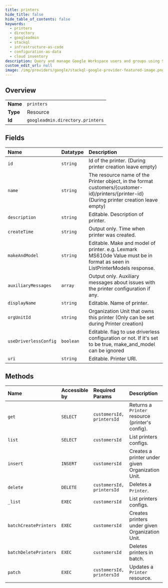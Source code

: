 ```yaml
---
title: printers
hide_title: false
hide_table_of_contents: false
keywords:
  - printers
  - directory
  - googleadmin    
  - stackql
  - infrastructure-as-code
  - configuration-as-data
  - cloud inventory
description: Query and manage Google Workspace users and groups using SQL.
custom_edit_url: null
image: /img/providers/google/stackql-google-provider-featured-image.png
---
```

  
    

## Overview
<table><tbody>
<tr><td><b>Name</b></td><td><code>printers</code></td></tr>
<tr><td><b>Type</b></td><td>Resource</td></tr>
<tr><td><b>Id</b></td><td><code>googleadmin.directory.printers</code></td></tr>
</tbody></table>

## Fields
| Name | Datatype | Description |
|:-----|:---------|:------------|
| `id` | `string` | Id of the printer. (During printer creation leave empty) |
| `name` | `string` | The resource name of the Printer object, in the format customers/&#123;customer-id&#125;/printers/&#123;printer-id&#125; (During printer creation leave empty) |
| `description` | `string` | Editable. Description of printer. |
| `createTime` | `string` | Output only. Time when printer was created. |
| `makeAndModel` | `string` | Editable. Make and model of printer. e.g. Lexmark MS610de Value must be in format as seen in ListPrinterModels response. |
| `auxiliaryMessages` | `array` | Output only. Auxiliary messages about issues with the printer configuration if any. |
| `displayName` | `string` | Editable. Name of printer. |
| `orgUnitId` | `string` | Organization Unit that owns this printer (Only can be set during Printer creation) |
| `useDriverlessConfig` | `boolean` | Editable. flag to use driverless configuration or not. If it's set to be true, make_and_model can be ignored |
| `uri` | `string` | Editable. Printer URI. |
## Methods
| Name | Accessible by | Required Params | Description |
|:-----|:--------------|:----------------|:------------|
| `get` | `SELECT` | `customersId, printersId` | Returns a `Printer` resource (printer's config). |
| `list` | `SELECT` | `customersId` | List printers configs. |
| `insert` | `INSERT` | `customersId` | Creates a printer under given Organization Unit. |
| `delete` | `DELETE` | `customersId, printersId` | Deletes a `Printer`. |
| `_list` | `EXEC` | `customersId` | List printers configs. |
| `batchCreatePrinters` | `EXEC` | `customersId` | Creates printers under given Organization Unit. |
| `batchDeletePrinters` | `EXEC` | `customersId` | Deletes printers in batch. |
| `patch` | `EXEC` | `customersId, printersId` | Updates a `Printer` resource. |
